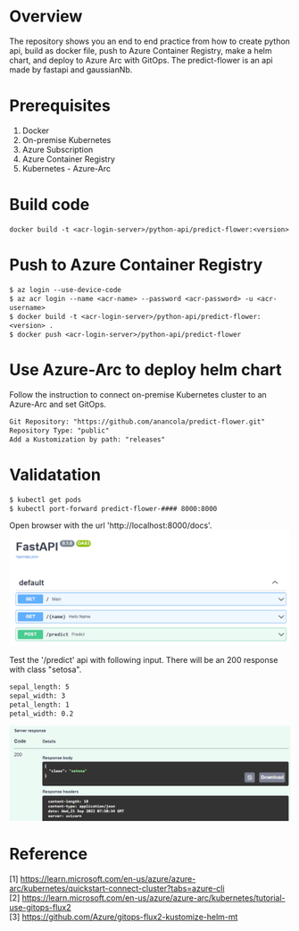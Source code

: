 # Overview
The repository shows you an end to end practice from how to create python api, build as docker file, push to Azure Container Registry, make a helm chart, and deploy to Azure Arc with GitOps.
The predict-flower is an api made by fastapi and gaussianNb.

# Prerequisites
1. Docker  
2. On-premise Kubernetes  
3. Azure Subscription  
4. Azure Container Registry
5. Kubernetes - Azure-Arc  

# Build code
```
docker build -t <acr-login-server>/python-api/predict-flower:<version> 
```
# Push to Azure Container Registry
```
$ az login --use-device-code
$ az acr login --name <acr-name> --password <acr-password> -u <acr-username>
$ docker build -t <acr-login-server>/python-api/predict-flower:<version> .
$ docker push <acr-login-server>/python-api/predict-flower
```


# Use Azure-Arc to deploy helm chart
Follow the instruction to connect on-premise Kubernetes cluster to an Azure-Arc and set GitOps.  
```
Git Repository: "https://github.com/anancola/predict-flower.git"  
Repository Type: "public"  
Add a Kustomization by path: "releases"  
```

# Validatation
```
$ kubectl get pods
$ kubectl port-forward predict-flower-#### 8000:8000
```
Open browser with the url 'http://localhost:8000/docs'.
![image](./media/image1.png)

Test the '/predict' api with following input. There will be an 200 response with class "setosa".
```
sepal_length: 5
sepal_width: 3
petal_length: 1
petal_width: 0.2
```
![image](./media/image2.png)

# Reference
[1] https://learn.microsoft.com/en-us/azure/azure-arc/kubernetes/quickstart-connect-cluster?tabs=azure-cli  
[2] https://learn.microsoft.com/en-us/azure/azure-arc/kubernetes/tutorial-use-gitops-flux2  
[3] https://github.com/Azure/gitops-flux2-kustomize-helm-mt  
